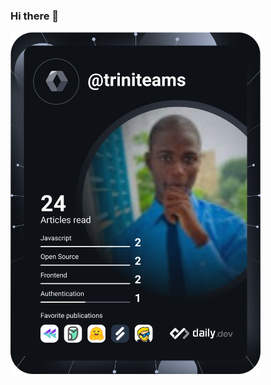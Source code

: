 ### Hi there 👋

<!--a href="https://app.daily.dev/triniteams"><img src="https://api.daily.dev/devcards/138ac78f8e84429b8d3d6d702c79fb9d.png?r=p5m" width="400" alt="Ifè Ange Marie Trinité AMOUSSOU's Dev Card"/></a-->

<a href="https://app.daily.dev/DailyDevTips">
  <img src="https://github.com/trinite-ams/trinite-ams/blob/master/devcard.svg" width="400" alt="Trinite AMOUSSOU's Dev Card" />
</a>
<!--
**trinite-ams/trinite-ams** is a ✨ _special_ ✨ repository because its `README.md` (this file) appears on your GitHub profile.

Here are some ideas to get you started:

- 🔭 I’m currently working on ...
- 🌱 I’m currently learning ...
- 👯 I’m looking to collaborate on ...
- 🤔 I’m looking for help with ...
- 💬 Ask me about ...
- 📫 How to reach me: ...
- 😄 Pronouns: ...
- ⚡ Fun fact: ...
-->
